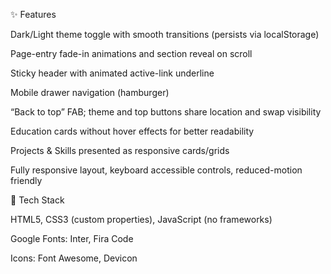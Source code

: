✨ Features

Dark/Light theme toggle with smooth transitions (persists via localStorage)

Page-entry fade-in animations and section reveal on scroll

Sticky header with animated active-link underline

Mobile drawer navigation (hamburger)

“Back to top” FAB; theme and top buttons share location and swap visibility

Education cards without hover effects for better readability

Projects & Skills presented as responsive cards/grids

Fully responsive layout, keyboard accessible controls, reduced-motion friendly

🧰 Tech Stack

HTML5, CSS3 (custom properties), JavaScript (no frameworks)

Google Fonts: Inter, Fira Code

Icons: Font Awesome, Devicon
